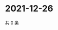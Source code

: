 # 2021-12-26

共 0 条

<!-- BEGIN WEIBO -->
<!-- 最后更新时间 Sun Dec 26 2021 10:01:20 GMT+0800 (China Standard Time) -->

<!-- END WEIBO -->

